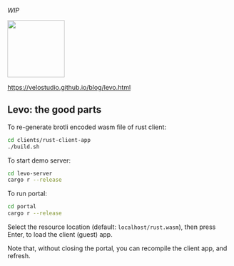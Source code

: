 _WIP_

<img src="https://raw.githubusercontent.com/velostudio/levo/main/levo.png" width="128" />

https://velostudio.github.io/blog/levo.html

## Levo: the good parts

To re-generate brotli encoded wasm file of rust client:

```bash
cd clients/rust-client-app
./build.sh
```

To start demo server:

```bash
cd levo-server
cargo r --release
```

To run portal:

```bash
cd portal
cargo r --release
```

Select the resource location (default: `localhost/rust.wasm`), then press Enter, to load the client (guest) app.

Note that, without closing the portal, you can recompile the client app, and refresh.
